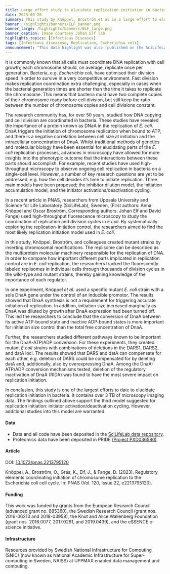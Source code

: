 ```yaml
---
title: Large effort study to elucidate replication initiation in bacteria
date: 2023-09-20
summary: This study by Knöppel, Broström et al is a large effort to elucidate replication initiation in bacteria. The authors have openly shared over 3 TB of microscopy imaging data.
banner: /highlights/banners/ELF_banner.png
banner_large: /highlights/banners/ELF_large.png
banner_caption: Image courtesy Johan Elf lab
highlights_topics: [Infectious Diseases]
tags: [Infectious diseasese, Replication, Escherichia coli]
announcement: "This data highlight was also [published on the SciLifeLab Data Platform](https://data.scilifelab.se/highlights/bacterial_replication/), as the work described in this highlight constitutes data-driven life science. The Platform is a hub for data-driven life science in Sweden, containing multiple relevant resources, tools, and services. It includes information on multiple subjects, including infectious diseases, please check out the [Data Platform](https://data.scilifelab.se/) for more."
---
```


It is commonly known that all cells must coordinate DNA replication with cell growth; each chromosome should, on average, replicate once per generation. Bacteria, e.g. _Escherichia coli_, have optimised their division speed in order to survive in a very competitive environment. Fast division makes replication coordination extra challenging, especially in cases when the bacterial generation times are shorter than the time it takes to replicate the chromosome. This means that bacteria must have two complete copies of their chromosome ready before cell division, but still keep the ratio between the number of chromosome copies and cell divisions constant.

The research community has, for over 50 years, studied how DNA copying and cell division are coordinated in bacteria. These studies have revealed the importance of a protein known as DNaA in the replication of _E. coli_. DnaA triggers the initiation of chromosome replication when bound to ATP, and there is a negative correlation between cell size at initiation and the intracellular concentration of DnaA. Whilst traditional methods of genetics and molecular biology have been essential for elucidating parts of the _E. coli_ replication processes, advances in microscopy have allowed for more insights into the phenotypic outcome that the interactions between these parts should accomplish. For example, recent studies have used high-throughput microscopy to observe ongoing cell replication in bacteria on a single-cell level. However, a number of key research questions are yet to be addressed, e.g. how the cell decides it’s time to initiate replication. Three main models have been proposed; the inhibitor dilution model, the initiation accumulation model, and the initiator activations/deactivation cycling.

In a recent article in PNAS, researchers from Uppsala University and Science for Life Laboratory (SciLifeLab), Sweden, (First authors: Anna Knöppel and Oscar Broström, Corresponding authors: Johan Elf and David Fange) used high-throughput fluorescence microscopy to study the coordination of replication and division cycles in _E.coli_. By systematically exploring the replication-initiation control, the researchers aimed to find the most likely replication initiation model used in _E. coli_.

In this study, Knöppel, Broström, and colleagues created mutant strains by inserting chromosomal modifications. The replisome can be described as the multiprotein molecular machinery responsible for the replication of DNA. In order to compare how important different parts implicated in replication control are in _E. coli_ replication, the researchers tracked the fluorescently labeled replisomes in individual cells through thousands of division cycles in the wild-type and mutant strains, thereby gaining knowledge of the importance of each regulator.

In one experiment, Knöppel _et al_. used a specific mutant _E. coli_ strain with a sole DnaA gene under the control of an inducible promotor. The results showed that DnaA synthesis is not a requirement for triggering accurate initiation of replication. In addition, initiation size increased marginally as DnaA was diluted by growth after DnaA expression had been turned off. This led the researchers to conclude that the conversion of DnaA between its active ATP-bound state and inactive ADP-bound states is more important for initiation size control than the total free concentration of DnaA.

Further, the researchers studied different pathways known to be important for the DnaA-ATP/ADP conversion. For these experiments, they created mutant _E.coli_ strains with combinations of deletions in the DARS1, DARS2, and datA loci. The results showed that DARS and datA can compensate for each other, e.g. deletion of DARS could be compensated for by deleting datA and, additionally, also by overexpressing DnaA. Among the DnaA-ATP/ADP conversion mechanisms tested, deletion of the regulatory inactivation of DnaA (RIDA) was found to have the most severe impact on replication initiation.

In conclusion, this study is one of the largest efforts to date to elucidate replication initiation in bacteria. It contains over 3 TB of microscopy imaging data. The findings outlined above support the third model suggested for replication initiation: initiator activation/deactivation cycling. However, additional studies into this model are warranted.

#### Data

- Data and all code have been deposited in the [SciLifeLab data repository](https://figshare.scilifelab.se/articles/dataset/Regulatory_elements_coordinating_initiation_of_chromosome_replication_to_the_Escherichia_coli_cell_cycle/22139918/1).
- Proteomics data have been deposited in PRIDE [(Project PXD036580)](https://www.ebi.ac.uk/pride/archive/projects/PXD036580/).

#### Article

DOI: [10.1073/pnas.2213795120](https://doi.org/10.1073/pnas.2213795120)

Knöppel, A., Broström, O., Gras, K., Elf, J., & Fange, D. (2023). Regulatory elements coordinating initiation of chromosome replication to the Escherichia coli cell cycle. In: PNAS (Vol. 120, Issue 22, e2213795120).

#### Funding

This work was funded by grants from the European Research Council (advanced grant no. 885360), the Swedish Research Council (grant nos. 2016-06213 and 2018-03958), the Knut and Alice Wallenberg Foundation (grant nos. 2016.0077, 2017.0291, and 2019.0439), and the eSSENCE e-science initiative.

#### Infrastructure

Resources provided by Swedish National Infrastructure for Computing (SNIC) (now known as National Academic Infrastructure for Super­computing in Sweden, NAISS) at UPPMAX enabled data management and computing.
